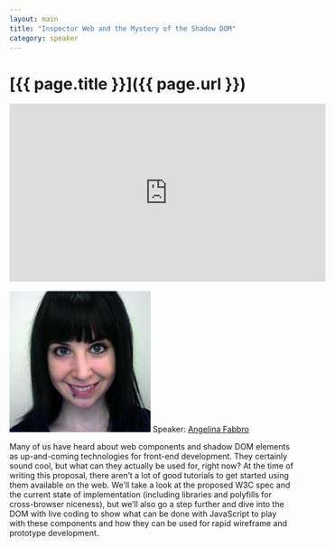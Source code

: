 ```yaml
---
layout: main
title: "Inspector Web and the Mystery of the Shadow DOM"
category: speaker
---
```


# [{{ page.title }}]({{ page.url }})

<iframe width="560" height="315" src="http://www.youtube.com/embed/JNjnv-Gcpnw" frameborder="0" allowfullscreen="true">
</iframe>

<a href="http://www.steamclocksw.com"><img src="/images/angelina-fabbro.jpeg" class="speaker" alt="Angelina Fabbro"></a>
Speaker: <a href="http://www.steamclocksw.com">Angelina Fabbro</a>

Many of us have heard about web components and shadow DOM elements as up-and-coming technologies for front-end development. They certainly sound cool, but what can they actually be used for, right now? At the time of writing this proposal, there aren’t a lot of good tutorials to get started using them available on the web. We’ll take a look at the proposed W3C spec and the current state of implementation (including libraries and polyfills for cross-browser niceness), but we’ll also go a step further and dive into the DOM with live coding to show what can be done with JavaScript to play with these components and how they can be used for rapid wireframe and prototype development.